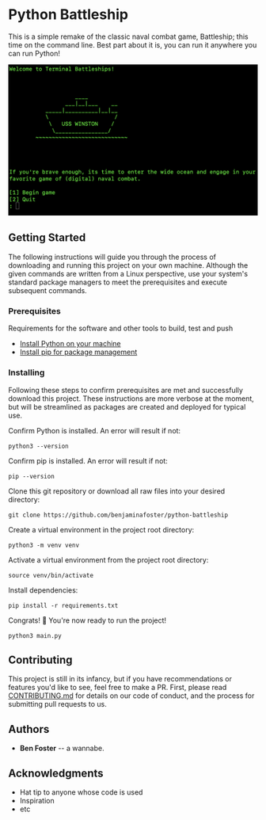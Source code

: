 # Python Battleship

This is a simple remake of the classic naval combat game, Battleship; this time on the command line. Best part about it is, you can run it anywhere you can run Python!

![main menu](/docs/assets/menu.png)

## Getting Started

The following instructions will guide you through the process of downloading and running this project on your own machine. Although the given commands are written from a Linux perspective, use your system's standard package managers to meet the prerequisites and execute subsequent commands.

### Prerequisites

Requirements for the software and other tools to build, test and push 
- [Install Python on your machine](https://www.python.org/downloads/)
- [Install pip for package management](https://www.example.com)

### Installing

Following these steps to confirm prerequisites are met and successfully download this project. These instructions are more verbose at the moment, but will be streamlined as packages are created and deployed for typical use.

Confirm Python is installed. An error will result if not:

    python3 --version

Confirm pip is installed. An error will result if not:

    pip --version

Clone this git repository or download all raw files into your desired directory:

    git clone https://github.com/benjaminafoster/python-battleship

Create a virtual environment in the project root directory:

    python3 -m venv venv

Activate a virtual environment from the project root directory:

    source venv/bin/activate

Install dependencies:

    pip install -r requirements.txt

Congrats! 🎉 You're now ready to run the project!

    python3 main.py

## Contributing

This project is still in its infancy, but if you have recommendations or features you'd like to see, feel free to make a PR. First, please read [CONTRIBUTING.md](CONTRIBUTING.md) for details on our code
of conduct, and the process for submitting pull requests to us.

## Authors

  - **Ben Foster** -- a wannabe.

## Acknowledgments

  - Hat tip to anyone whose code is used
  - Inspiration
  - etc